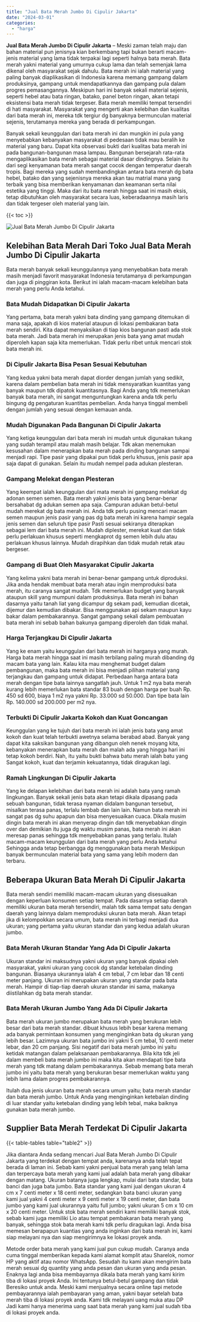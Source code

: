 ```yaml
---
title: "Jual Bata Merah Jumbo Di Cipulir Jakarta"
date: "2024-03-01"
categories: 
  - "harga"
---
```


**Jual Bata Merah Jumbo Di Cipulir Jakarta** – Meski zaman telah maju dan bahan material pun jenisnya kian berkembang tapi bukan berarti macam-jenis material yang lama tidak terpakai lagi seperti halnya bata merah. Bata merah yakni material yang umurnya cukup lama dan telah semenjak lama dikenal oleh masyarakat sejak dahulu. Bata merah ini ialah material yang paling banyak diaplikasikan di Indonesia karena memang gampang dalam produksinya, gampang untuk mendapatkannya dan gampang pula dalam progres pemasangannya. Meskipun hari ini banyak sekali material sejenis, seperti hebel atau bata ringan, batako, panel beton ringan, akan tetapi eksistensi bata merah tidak tergeser. Bata merah memiliki tempat tersendiri di hati masyarakat. Masyarakat yang mengerti akan kelebihan dan kualitas dari bata merah ini, mereka tdk tergiur dg banyaknya bermunculan material sejenis, terutamanya mereka yang berada di perkampungan.

Banyak sekali keunggulan dari bata merah ini dan mungkin ini pula yang menyebabkan kebanyakan masyarakat di pedesaan tidak mau beralih ke material yang baru. Dapat kita observasi bukti dari kualitas bata merah ini pada bangunan-bangunan masa lampau. Bangunan bersejarah rata-rata mengaplikasikan bata merah sebagai material dasar dindingnya. Selain itu dari segi kenyamanan bata merah sangat cocok dengan temperatur daerah tropis. Bagi mereka yang sudah membandingkan antara bata merah dg bata hebel, batako dan yang sejenisnya mereka akan tau matrial mana yang terbaik yang bisa memberikan kenyamanan dan keamanan serta nilai estetika yang tinggi. Maka dari itu bata merah hingga saat ini masih eksis, tetap dibutuhkan oleh masyarakat secara luas, keberadaannya masih laris dan tidak tergeser oleh material yang lain.

{{< toc >}}

![Jual Bata Merah Jumbo Di Cipulir Jakarta](/images/jual-bata-merah-30.png)

## Kelebihan Bata Merah Dari Toko Jual Bata Merah Jumbo Di Cipulir Jakarta

Bata merah banyak sekali keunggulannya yang menyebabkan bata merah masih menjadi favorit masyarakat Indonesia terutamanya di perkampungan dan juga di pinggiran kota. Berikut ini ialah macam-macam kelebihan bata merah yang perlu Anda ketahui.

### Bata Mudah Didapatkan Di Cipulir Jakarta

Yang pertama, bata merah yakni bata dinding yang gampang ditemukan di mana saja, apakah di kios material ataupun di lokasi pembakaran bata merah sendiri. Kita dapat menyaksikan di tiap kios bangunan pasti ada stok bata merah. Jadi bata merah ini merupakan jenis bata yang amat mudah diperoleh kapan saja kita memerlukan. Tidak perlu ribet untuk mencari stok bata merah ini.

### Di Cipulir Jakarta Bisa Pesan Sesuai Kebutuhan

Yang kedua yakni bata merah dapat diorder dengan jumlah yang sedikit, karena dalam pembelian bata merah ini tidak mensyaratkan kuantitas yang banyak maupun tdk dipatok kuantitasnya. Bagi Anda yang tdk memerlukan banyak bata merah, ini sangat menguntungkan karena anda tdk perlu bingung dg pengaturan kuantitas pembelian. Anda hanya tinggal membeli dengan jumlah yang sesuai dengan kemauan anda.

### Mudah Digunakan Pada Bangunan Di Cipulir Jakarta

Yang ketiga keunggulan dari bata merah ini mudah untuk digunakan tukang yang sudah terampil atau malah masih belajar. Tdk akan menemukan kesusahan dalam menerapkan bata merah pada dinding bangunan sampai menjadi rapi. Tipe pasir yang dipakai pun tidak perlu khusus, jenis pasir apa saja dapat di gunakan. Selain itu mudah nempel pada adukan plesteran.

### Gampang Melekat dengan Plesteran

Yang keempat ialah keunggulan dari mata merah ini gampang melekat dg adonan semen semen. Bata merah yakni jenis bata yang benar-benar bersahabat dg adukan semen apa saja. Campuran adukan betul-betul mudah merekat dg bata merah ini. Anda tdk perlu pusing mencari macam semen maupun jenis pasir yang pas dg bata merah ini karena hampir segala jenis semen dan seluruh tipe pasir Pasti sesuai sekiranya diterapkan sebagai lem dari bata merah ini. Mudah diplester, merekat kuat dan tidak perlu perlakuan khusus seperti mengkaprot dg semen lebih dulu atau perlakuan khusus lainnya. Mudah dirapihkan dan tidak mudah retak atau bergeser.

### Gampang di Buat Oleh Masyarakat Cipulir Jakarta

Yang kelima yakni bata merah ini benar-benar gampang untuk diproduksi. Jika anda hendak membuat bata merah atau ingin memproduksi bata merah, itu caranya sangat mudah. Tdk memerlukan budget yang banyak ataupun skill yang mumpuni dalam produksinya. Bata merah ini bahan dasarnya yaitu tanah liat yang dicampur dg sekam padi, kemudian dicetak, dijemur dan kemudian dibakar. Bisa menggunakan api sekam maupun kayu bakar dalam pembakarannya. Sangat gampang sekali dalam pembuatan bata merah ini sebab bahan bakunya gampang diperoleh dan tidak mahal.

### Harga Terjangkau Di Cipulir Jakarta

Yang ke enam yaitu keunggulan dari bata merah ini harganya yang murah. Harga bata merah hingga saat ini masih terbilang paling murah dibanding dg macam bata yang lain. Kalau kita mau menghemat budget dalam pembangunan, maka bata merah ini bisa menjadi pilihan material yang terjangkau dan gampang untuk didapat. Perbedaan harga antara bata merah dengan tipe bata lainnya sangatlah jauh. Untuk 1 m2 nya bata merah kurang lebih memerlukan bata standar 83 buah dengan harga per buah Rp. 450 sd 600, biaya 1 m2 nya yakni Rp. 33.000 sd 50.000. Dan tipe bata lain Rp. 140.000 sd 200.000 per m2 nya.

### Terbukti Di Cipulir Jakarta Kokoh dan Kuat Goncangan

Keunggulan yang ke tujuh dari bata merah ini ialah jenis bata yang amat kokoh dan kuat telah terbukti awetnya selama berabad abad. Banyak yang dapat kita saksikan bangunan yang dibangun oleh nenek moyang kita, kebanyakan menerapkan bata merah dan malah ada yang hingga hari ini tetap kokoh berdiri. Nah, itu yaitu bukti bahwa batu merah ialah batu yang Sangat kokoh, kuat dan terjamin kekuatannya, tidak diragukan lagi.

### Ramah Lingkungan Di Cipulir Jakarta

Yang ke delapan kelebihan dari bata merah ini adalah bata yang ramah lingkungan. Banyak sekali jenis bata akan tetapi dikala dipasang pada sebuah bangunan, tidak terasa nyaman didalam bangunan tersebut, misalkan terasa panas, terlalu lembab dan lain lain. Namun bata merah ini sangat pas dg suhu apapun dan bisa menyesuaikan cuaca. Dikala musim dingin bata merah ini akan menyerap dingin dan tdk menyebabkan dingin over dan demikian itu juga dg waktu musim panas, bata merah ini akan meresap panas sehingga tdk menyebabkan panas yang terlalu. Itulah macam-macam keunggulan dari bata merah yang perlu Anda ketahui Sehingga anda tetap berbangga dg menggunakan bata merah Meskipun banyak bermunculan material bata yang sama yang lebih modern dan terbaru.

## Beberapa Ukuran Bata Merah Di Cipulir Jakarta

Bata merah sendiri memiliki macam-macam ukuran yang disesuaikan dengan keperluan konsumen setiap tempat. Pada dasarnya setiap daerah memiliki ukuran bata merah tersendiri, malah tdk sama tempat satu dengan daerah yang lainnya dalam memproduksi ukuran bata merah. Akan tetapi jika di kelompokkan secara umum, bata merah ini terbagi menjadi dua ukuran; yang pertama yaitu ukuran standar dan yang kedua adalah ukuran jumbo.

### Bata Merah Ukuran Standar Yang Ada Di Cipulir Jakarta

Ukuran standar ini maksudnya yakni ukuran yang banyak dipakai oleh masyarakat, yakni ukuran yang cocok dg standar ketebalan dinding bangunan. Biasanya ukurannya ialah 4 cm tebal, 7 cm lebar dan 18 centi meter panjang. Ukuran ini merupakan ukuran yang standar pada bata merah. Hampir di tiap-tiap daerah ukuran standar ini sama, makanya diistilahkan dg bata merah standar.

### Bata Merah Ukuran Jumbo Yang Ada Di Cipulir Jakarta

Bata merah ukuran jumbo merupakan bata merah yang berukuran lebih besar dari bata merah standar. dibuat khusus lebih besar karena memang ada banyak permintaan konsumen yang menginginkan bata dg ukuran yang lebih besar. Lazimnya ukuran bata jumbo ini yakni 5 cm tebal, 10 centi meter lebar, dan 20 cm panjang. Sisi negatif dari bata merah jumbo ini yaitu ketidak matangan dalam pelaksanaan pembakarannya. Bila kita tdk jeli dalam membeli bata merah jumbo ini maka kita akan mendapati tipe bata merah yang tdk matang dalam pembakarannya. Sebab memang bata merah jumbo ini yaitu bata merah yang berukuran besar memerlukan waktu yang lebih lama dalam progres pembakarannya.

Itulah dua jenis ukuran bata merah secara umum yaitu; bata merah standar dan bata merah jumbo. Untuk Anda yang menginginkan ketebalan dinding di luar standar yaitu ketebalan dinding yang lebih tebal, maka baiknya gunakan bata merah jumbo.

## Supplier Bata Merah Terdekat Di Cipulir Jakarta

{{< table-tables table="table2" >}}

Jika diantara Anda sedang mencari Jual Bata Merah Jumbo Di Cipulir Jakarta yang terdekat dengan tempat anda, karenanya anda telah tepat berada di laman ini. Sebab kami yakni penjual bata merah yang telah lama dan terpercaya bata merah yang kami jual adalah bata merah yang dibakar dengan matang. Ukuran batanya juga lengkap, mulai dari bata standar, bata banci dan juga bata jumbo. Bata standar yang kami jual dengan ukuran 4 cm x 7 centi meter x 18 centi meter, sedangkan bata banci ukuran yang kami jual yakni 4 centi meter x 9 centi meter x 19 centi meter, dan bata jumbo yang kami jual ukurannya yaitu full jumbo; yakni ukuran 5 cm x 10 cm x 20 centi meter. Untuk stok bata merah sendiri kami memiliki banyak stok, sebab kami juga memiliki Lio atau tempat pembakaran bata merah yang banyak, sehingga stok bata merah kami tdk perlu diragukan lagi. Anda bisa memesan berapapun kuantias yang anda inginkan dari bata merah ini, kami siap melayani nya dan siap mengirimnya ke lokasi proyek anda.

Metode order bata merah yang kami jual pun cukup mudah. Caranya anda cuma tinggal memberikan kepada kami alamat komplit atau Sharelok, nomor HP yang aktif atau nomor WhatsApp. Sesudah itu kami akan mengirim bata merah sesuai dg quantity yang anda pesan dan ukuran yang anda pesan. Enaknya lagi anda bisa membayarnya dikala bata merah yang kami kirim tiba di lokasi proyek Anda. Ini tentunya betul-betul gampang dan tidak Beresiko untuk anda. Meski kami menjualnya secara online tapi metode pembayarannya ialah pembayaran yang aman, yakni bayar setelah bata merah tiba di lokasi proyek anda. Kami tdk melayani uang muka atau DP Jadi kami hanya menerima uang saat bata merah yang kami jual sudah tiba di lokasi proyek anda.
